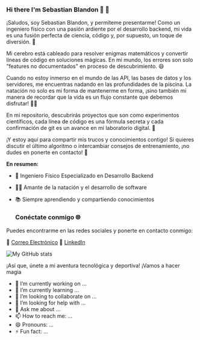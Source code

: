 ### Hi there I'm Sebastian Blandon 👋 🚀


¡Saludos, soy Sebastian Blandon, y permíteme presentarme! Como un ingeniero físico con una pasión ardiente por el desarrollo backend, mi vida es una fusión perfecta de ciencia, código y, por supuesto, un toque de diversión. 🌟

Mi cerebro está cableado para resolver enigmas matemáticos y convertir líneas de código en soluciones mágicas. En mi mundo, los errores son solo "features no documentados" en proceso de descubrimiento. 😄

Cuando no estoy inmerso en el mundo de las API, las bases de datos y los servidores, me encuentras nadando en las profundidades de la piscina. La natación no solo es mi forma de mantenerme en forma, ¡sino también mi manera de recordar que la vida es un flujo constante que debemos disfrutar! 🏊‍♂️

En mi repositorio, descubrirás proyectos que son como experimentos científicos, cada línea de código es una fórmula secreta y cada confirmación de git es un avance en mi laboratorio digital. 🔬

¡Y estoy aquí para compartir mis trucos y conocimientos contigo! Si quieres discutir el último algoritmo o intercambiar consejos de entrenamiento, ¡no dudes en ponerte en contacto! 💬

**En resumen:**

- 💼 Ingeniero Físico Especializado en Desarrollo Backend
- 🏊‍♂️ Amante de la natación y el desarrollo de software
- 📚 Siempre aprendiendo y compartiendo conocimientos

  ### Conéctate conmigo 🌐

Puedes encontrarme en las redes sociales y ponerte en contacto conmigo:

📧 [Correo Electrónico](mailto:jasblandonm@gmail.com)
👔 [LinkedIn](https://www.linkedin.com/in/jsblandónmontoya)

![My GitHub stats](https://github-readme-stats.vercel.app/api?username=jsblandonm&show_icons=true&theme=gruvbox)


¡Así que, únete a mi aventura tecnológica y deportiva! ¡Vamos a hacer magia

- 🔭 I’m currently working on ...
- 🌱 I’m currently learning ...
- 👯 I’m looking to collaborate on ...
- 🤔 I’m looking for help with ...
- 💬 Ask me about ...
- 📫 How to reach me: ...
- 😄 Pronouns: ...
- ⚡ Fun fact: ...
